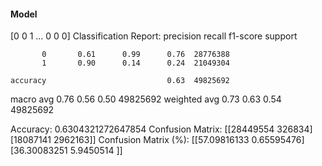 #### Model
[0 0 1 ... 0 0 0]
Classification Report:
              precision    recall  f1-score   support

           0       0.61      0.99      0.76  28776388
           1       0.90      0.14      0.24  21049304

    accuracy                           0.63  49825692
   macro avg       0.76      0.56      0.50  49825692
weighted avg       0.73      0.63      0.54  49825692

Accuracy: 0.6304321272647854
Confusion Matrix:
[[28449554   326834]
 [18087141  2962163]]
Confusion Matrix (%):
[[57.09816133  0.65595476]
 [36.30083251  5.9450514 ]]
